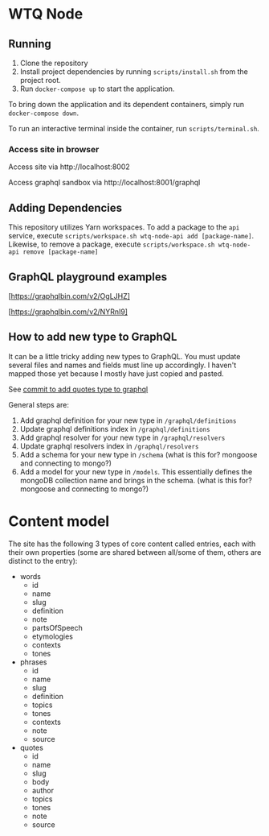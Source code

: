 # WTQ Node

## Running
1. Clone the repository
2. Install project dependencies by running `scripts/install.sh` from the project root.
3. Run `docker-compose up` to start the application.

To bring down the application and its dependent containers, simply run `docker-compose down`.

To run an interactive terminal inside the container, run `scripts/terminal.sh`.

### Access site in browser
Access site via http://localhost:8002

Access graphql sandbox via http://localhost:8001/graphql

## Adding Dependencies
This repository utilizes Yarn workspaces. To add a package to the `api` service, execute `scripts/workspace.sh wtq-node-api add [package-name]`. Likewise, to remove a package, execute `scripts/workspace.sh wtq-node-api remove [package-name]`

## GraphQL playground examples
[https://graphqlbin.com/v2/OgLJHZ]

[https://graphqlbin.com/v2/NYRnI9]

## How to add new type to GraphQL
It can be a little tricky adding new types to GraphQL. You must update several files and names and fields must line up accordingly. I haven't mapped those yet because I mostly have just copied and pasted.

See [commit to add quotes type to graphql](https://github.com/roadlittledawn/wtq-node/commit/64354908936d64e84fc7f1206fc97fe51f3220c1)

General steps are:

  1. Add graphql definition for your new type in `/graphql/definitions`
  2. Update graphql definitions index in `/graphql/definitions`
  3. Add graphql resolver for your new type in `/graphql/resolvers`
  4. Update graphql resolvers index in `/graphql/resolvers`
  5. Add a schema for your new type in `/schema` (what is this for? mongoose and connecting to mongo?)
  6. Add a model for your new type in `/models`. This essentially defines the mongoDB collection name and brings in the schema. (what is this for? mongoose and connecting to mongo?)

# Content model
The site has the following 3 types of core content called entries, each with their own properties (some are shared between all/some of them, others are distinct to the entry):
* words
  * id
  * name
  * slug
  * definition
  * note
  * partsOfSpeech
  * etymologies
  * contexts
  * tones
* phrases
  * id
  * name
  * slug
  * definition
  * topics
  * tones
  * contexts
  * note
  * source
* quotes
  * id
  * name
  * slug
  * body
  * author
  * topics
  * tones
  * note
  * source
